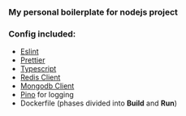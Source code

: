 ### My personal boilerplate for nodejs project
### Config included: 

 - [Eslint](https://eslint.org/)
 - [Prettier](https://prettier.io/)
 - [Typescript](https://www.typescriptlang.org/)
 - [Redis Client](https://www.npmjs.com/package/ioredis) 
 - [Mongodb Client](https://www.npmjs.com/package/mongodb)  
 - [Pino](https://www.npmjs.com/package/pino) for logging
 - Dockerfile (phases divided into **Build** and **Run**)
